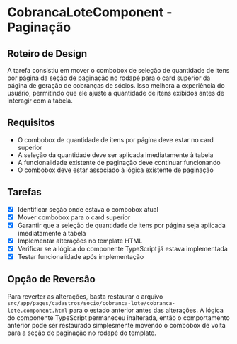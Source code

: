 # CobrancaLoteComponent - Paginação

## Roteiro de Design

A tarefa consistiu em mover o combobox de seleção de quantidade de itens por página da seção de paginação no rodapé para o card superior da página de geração de cobranças de sócios. Isso melhora a experiência do usuário, permitindo que ele ajuste a quantidade de itens exibidos antes de interagir com a tabela.

## Requisitos

- O combobox de quantidade de itens por página deve estar no card superior
- A seleção da quantidade deve ser aplicada imediatamente à tabela
- A funcionalidade existente de paginação deve continuar funcionando
- O combobox deve estar associado à lógica existente de paginação

## Tarefas

- [x] Identificar seção onde estava o combobox atual
- [x] Mover combobox para o card superior
- [x] Garantir que a seleção de quantidade de itens por página seja aplicada imediatamente à tabela
- [x] Implementar alterações no template HTML
- [x] Verificar se a lógica do componente TypeScript já estava implementada
- [x] Testar funcionalidade após implementação

## Opção de Reversão

Para reverter as alterações, basta restaurar o arquivo `src/app/pages/cadastros/socio/cobranca-lote/cobranca-lote.component.html` para o estado anterior antes das alterações. A lógica do componente TypeScript permaneceu inalterada, então o comportamento anterior pode ser restaurado simplesmente movendo o combobox de volta para a seção de paginação no rodapé do template.